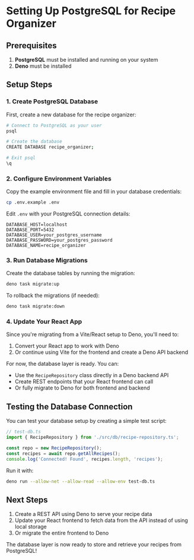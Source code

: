 # Setting Up PostgreSQL for Recipe Organizer

## Prerequisites

1. **PostgreSQL** must be installed and running on your system
2. **Deno** must be installed

## Setup Steps

### 1. Create PostgreSQL Database

First, create a new database for the recipe organizer:

```bash
# Connect to PostgreSQL as your user
psql

# Create the database
CREATE DATABASE recipe_organizer;

# Exit psql
\q
```

### 2. Configure Environment Variables

Copy the example environment file and fill in your database credentials:

```bash
cp .env.example .env
```

Edit `.env` with your PostgreSQL connection details:

```
DATABASE_HOST=localhost
DATABASE_PORT=5432
DATABASE_USER=your_postgres_username
DATABASE_PASSWORD=your_postgres_password
DATABASE_NAME=recipe_organizer
```

### 3. Run Database Migrations

Create the database tables by running the migration:

```bash
deno task migrate:up
```

To rollback the migrations (if needed):

```bash
deno task migrate:down
```

### 4. Update Your React App

Since you're migrating from a Vite/React setup to Deno, you'll need to:

1. Convert your React app to work with Deno
2. Or continue using Vite for the frontend and create a Deno API backend

For now, the database layer is ready. You can:
- Use the `RecipeRepository` class directly in a Deno backend API
- Create REST endpoints that your React frontend can call
- Or fully migrate to Deno for both frontend and backend

## Testing the Database Connection

You can test your database setup by creating a simple test script:

```typescript
// test-db.ts
import { RecipeRepository } from './src/db/recipe-repository.ts';

const repo = new RecipeRepository();
const recipes = await repo.getAllRecipes();
console.log('Connected! Found', recipes.length, 'recipes');
```

Run it with:
```bash
deno run --allow-net --allow-read --allow-env test-db.ts
```

## Next Steps

1. Create a REST API using Deno to serve your recipe data
2. Update your React frontend to fetch data from the API instead of using local storage
3. Or migrate the entire frontend to Deno

The database layer is now ready to store and retrieve your recipes from PostgreSQL!